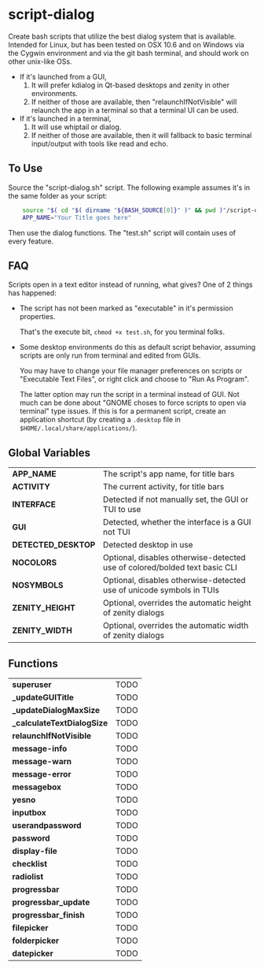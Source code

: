 script-dialog
=============

Create bash scripts that utilize the best dialog system that is available. Intended for Linux, but has been tested on OSX 10.6 and on Windows via the Cygwin environment and via the git bash terminal, and should work on other unix-like OSs.

* If it's launched from a GUI,
   1. It will prefer kdialog in Qt-based desktops and zenity in other environments.
   2. If neither of those are available, then "relaunchIfNotVisible" will relaunch the app in a terminal so that a terminal UI can be used.
* If it's launched in a terminal,
   1. It will use whiptail or dialog.
   2. If neither of those are available, then it will fallback to basic terminal input/output with tools like read and echo.

To Use
-------
Source the "script-dialog.sh" script. The following example assumes it's in the same folder as your script:

```bash
    source "$( cd "$( dirname "${BASH_SOURCE[0]}" )" && pwd )"/script-dialog.sh
    APP_NAME="Your Title goes here"
```

Then use the dialog functions. The "test.sh" script will contain uses of every feature.

FAQ
----
Scripts open in a text editor instead of running, what gives?
One of 2 things has happened:

  * The script has not been marked as "executable" in it's permission properties.

    That's the execute bit, `chmod +x test.sh`, for you terminal folks.

  * Some desktop environments do this as default script behavior, assuming scripts are only run from terminal and edited from GUIs.

    You may have to change your file manager preferences on scripts or "Executable Text Files", or right click and choose to "Run As Program".

    The latter option may run the script in a terminal instead of GUI. Not much can be done about "GNOME choses to force scripts to open via terminal" type issues. If this is for a permanent script, create an application shortcut (by creating a `.desktop` file in `$HOME/.local/share/applications/`).

Global Variables
----------------
|   |   |
| - | - |
| **APP_NAME** | The script's app name, for title bars |
| **ACTIVITY** | The current activity, for title bars |
| **INTERFACE** | Detected if not manually set, the GUI or TUI to use |
| **GUI** | Detected, whether the interface is a GUI not TUI |
| **DETECTED_DESKTOP** | Detected desktop in use |
| **NOCOLORS** | Optional, disables otherwise-detected use of colored/bolded text basic CLI |
| **NOSYMBOLS** | Optional, disables otherwise-detected use of unicode symbols in TUIs |
| **ZENITY_HEIGHT** | Optional, overrides the automatic height of zenity dialogs |
| **ZENITY_WIDTH** | Optional, overrides the automatic width of zenity dialogs |

Functions
----------------
|   |   |
| - | - |
| **superuser** | TODO |
| **_updateGUITitle** | TODO |
| **_updateDialogMaxSize** | TODO |
| **_calculateTextDialogSize** | TODO |
| **relaunchIfNotVisible** | TODO |
| **message-info** | TODO |
| **message-warn** | TODO |
| **message-error** | TODO |
| **messagebox** | TODO |
| **yesno** | TODO |
| **inputbox** | TODO |
| **userandpassword** | TODO |
| **password** | TODO |
| **display-file** | TODO |
| **checklist** | TODO |
| **radiolist** | TODO |
| **progressbar** | TODO |
| **progressbar_update** | TODO |
| **progressbar_finish** | TODO |
| **filepicker** | TODO |
| **folderpicker** | TODO |
| **datepicker** | TODO |